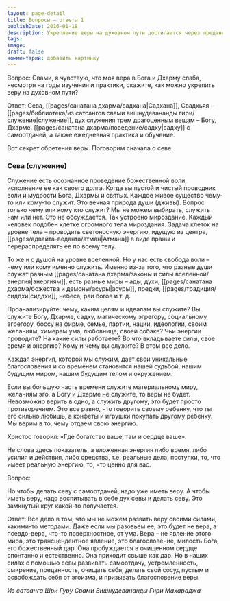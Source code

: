 ```yaml
---
layout: page-detail
title: Вопросы – ответы 1
publishDate: 2016-01-18
description: Укрепление веры на духовном пути достигается через преданное служение (сева) Богу, Дхарме и садху, а также через регулярную практику и обучение. Вера - это не умственное достижение, а благословение, которое пробуждается в очищенном сердце. С помощью севы можно развить самоотдачу и смирение, очистить себя от эгоизма и тем самым подготовить себя к получению милости и укреплению истинной веры.
tags: 
image: 
draft: false
комментарий: добавить картинку
---
```


Вопрос: Свами, я чувствую, что моя вера в Бога и Дхарму слаба, несмотря на годы изучения и практики, скажите, как можно укрепить веру на духовном пути?

Ответ: Сева, [[pages/санатана дхарма/садхана|Садхана]], Свадхьяя – [[pages/библиотека/из сатсангов свами вишнудевананды гири/служение|служение]], дух служения трем драгоценным вещам – Богу, Дхарме, [[pages/санатана дхарма/поведение/садху|садху]] с самоотдачей, а также ежедневная практика и обучение.

Вот секрет обретения веры. Поговорим сначала о севе.

### Сева (служение)

Служение есть осознанное проведение божественной воли, исполнение ее как своего долга. Когда вы пустой и чистый проводник воли и мудрости Бога, Дхармы и святых. Каждое живое существо чему-то или кому-то служит. Это вечная природа души (дживы). Вопрос только чему или кому кто служит? Мы не можем выбирать, служить нам или нет. Это не обсуждается. Так устроено мироздание. Каждый человек подобен клетке огромного тела мироздания. Задача клеток на уровне тела – проводить светоносную энергию, идущую из центра, [[pages/адвайта-веданта/атман|Атмана]] в виде праны и перераспределять ее по всему телу. 

То же и с душой на уровне вселенной. Но у нас есть свобода воли – чему или кому именно служить. Именно из-за того, что разные души служат разным [[pages/санатана дхарма/законы и силы вселенной/энергия|энергиям]], есть разные миры – ады, духи, [[pages/санатана дхарма/божества и демоны/асуры|асуры]], предки, [[pages/традиция/сиддхи|сиддхи]], небеса, раи богов и т. д.

Проанализируйте: чему, каким целям и идеалам вы служите? Вы служите Богу, Дхарме, садху, магическому эгрегору, социальному эгрегору, боссу на фирме, семье, партии, нации, идеологии, своим желаниям, химерам ума, любовнице, своей собаке? Чьи энергии проводите? На какие силы работаете? Во что вкладываете силы, свое время и энергию? Кому и чему вы служите? В этом все дело.

Каждая энергия, которой мы служим, дает свои уникальные благословения и со временем становится нашей судьбой, нашим будущим миром, нашим будущим телом и окружением.

Если вы большую часть времени служите материальному миру, желаниям эго, а Богу и Дхарме не служите, то веры не будет. Невозможно верить в одно, а служить другому, это будет просто противоречием. Это все равно, что говорить своему ребенку, что ты его сильно любишь, а конфеты и игрушки покупать другому ребенку. Мы верим в то, чему отдаем свою энергию.

Христос говорил: «Где богатство ваше, там и сердце ваше».

Не слова здесь показатель, а вложенная энергия либо время, либо усилия и действия, либо средства, т.е. реальные дела, поступки, то, что имеет реальную энергию, то, что ценно для вас.

Вопрос:

Но чтобы делать севу с самоотдачей, надо уже иметь веру. А чтобы иметь веру, надо воспитывать в себе дух севы и делать севу. Это замкнутый круг какой-то получается.

Ответ: Все дело в том, что мы не можем развить веру своими силами, какими-то методами. Даже если мы разовьем ее, это будет не вера, а псевдо-вера, что-то поверхностное, от ума. Вера – не явление этого мира, это трансцендентное явление, это благословение, милость Бога, его божественный дар. Она пробуждается в очищенном сердце спонтанно и естественно. Она приходит свыше как дар. Но в наших силах с помощью севы развивать самоотдачу, устремленность, смирение, преданность, очищать себя, делать свой сосуд пустым и освобождать себя от эгоизма, и призывать благословение веры.

*Из сатсанга Шри Гуру Свами Вишнудевананды Гири Махараджа*
